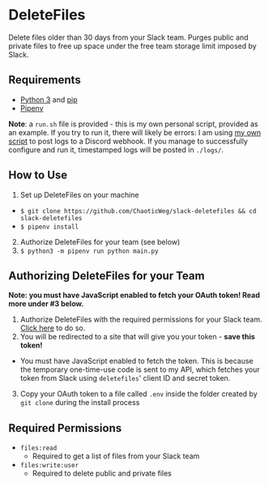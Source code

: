 # DeleteFiles

Delete files older than 30 days from your Slack team. Purges public and private files to free up space under the free team storage limit imposed by Slack.

## Requirements

- [Python 3](https://www.python.org) and [pip](https://pypi.org/project/pip)
- [Pipenv](https://pipenv.readthedocs.io/en/latest/)

**Note**: a `run.sh` file is provided - this is my own personal script, provided as an example. If you try to run it, there will likely be errors: I am using [my own script](https://chaoticweg.cc/discord.sh) to post logs to a Discord webhook. If you manage to successfully configure and run it, timestamped logs will be posted in `./logs/`.

## How to Use

1. Set up DeleteFiles on your machine
  - `$ git clone https://github.com/ChaoticWeg/slack-deletefiles && cd slack-deletefiles`
  - `$ pipenv install`
2. Authorize DeleteFiles for your team (see below)
3. `$ python3 -m pipenv run python main.py`


## Authorizing DeleteFiles for your Team

**Note: you must have JavaScript enabled to fetch your OAuth token! Read more under #3 below.**

1. Authorize DeleteFiles with the required permissions for your Slack team. [Click here](https://chaoticweg.cc/slack-deletefiles/install) to do so.
2. You will be redirected to a site that will give you your token - **save this token!**
  - You must have JavaScript enabled to fetch the token. This is because the temporary one-time-use code is sent to my API, which fetches your token from Slack using `deletefiles`' client ID and secret token.
3. Copy your OAuth token to a file called `.env` inside the folder created by `git clone` during the install process

## Required Permissions

- `files:read`
  - Required to get a list of files from your Slack team
- `files:write:user`
  - Required to delete public and private files
